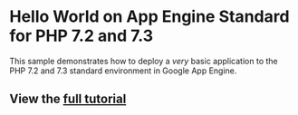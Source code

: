 # Hello World on App Engine Standard for PHP 7.2 and 7.3

This sample demonstrates how to deploy a *very* basic application to the
PHP 7.2 and 7.3 standard environment in Google App Engine.

## View the [full tutorial](https://cloud.google.com/appengine/docs/standard/php7/quickstart)
